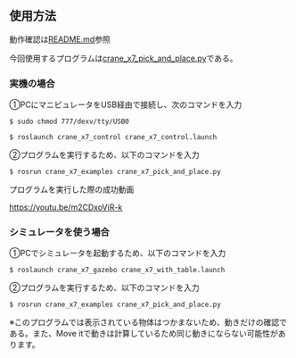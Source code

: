 ## 使用方法

動作確認は[README.md](../crane_x7_examples/README.md)参照

今回使用するプログラムは[crane_x7_pick_and_place.py](../crane_x7_examples/scripts/crane_x7_pick_and_place.py)である。
	
### 実機の場合

①PCにマニピュレータをUSB経由で接続し、次のコマンドを入力

	$ sudo chmod 777/dexv/tty/USB0

	$ roslaunch crane_x7_control crane_x7_control.launch

②プログラムを実行するため、以下のコマンドを入力

	$ rosrun crane_x7_examples crane_x7_pick_and_place.py

プログラムを実行した際の成功動画

https://youtu.be/m2CDxoViR-k


### シミュレータを使う場合

①PCでシミュレータを起動するため、以下のコマンドを入力

	$ roslaunch crane_x7_gazebo crane_x7_with_table.launch

②プログラムを実行するため、以下のコマンドを入力

	$ rosrun crane_x7_examples crane_x7_pick_and_place.py


※このプログラムでは表示されている物体はつかまないため、動きだけの確認である。また、Move itで動きは計算しているため同じ動きにならない可能性があります。



